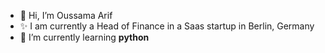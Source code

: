 - 👋 Hi, I’m Oussama Arif
- ✨ I am currently a Head of Finance in a Saas startup in Berlin, Germany
- 🌱 I’m currently learning **python**


<!---
777ai7/777ai7 is a ✨ special ✨ repository because its `README.md` (this file) appears on your GitHub profile.
You can click the Preview link to take a look at your changes.
--->
